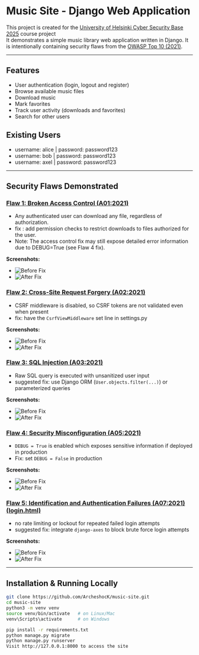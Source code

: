 # Music Site - Django Web Application

This project is created for the [University of Helsinki Cyber Security Base 2025](https://cybersecuritybase.mooc.fi/) course project  
It demonstrates a simple music library web application written in Django. It is intentionally containing security flaws from the [OWASP Top 10 (2021)](https://owasp.org/Top10/).

---

## Features
- User authentication (login, logout and register)
- Browse available music files
- Download music
- Mark favorites
- Track user activity (downloads and favorites)
- Search for other users

## Existing Users
- username: alice | password: password123  
- username: bob   | password: password123  
- username: axel  | password: password123

---

## Security Flaws Demonstrated

### [Flaw 1: Broken Access Control (A01:2021)](https://github.com/ArcheshocK/music-site/blob/main/library/views.py#L38-L57)
- Any authenticated user can download any file, regardless of authorization.
- fix : add permission checks to restrict downloads to files authorized for the user.
- Note: The access control fix may still expose detailed error information due to DEBUG=True (see Flaw 4 fix).

**Screenshots:**
- ![Before Fix](screenshots/flaw-1-before.png)
- ![After Fix](screenshots/flaw-1-after.png)

### [Flaw 2: Cross-Site Request Forgery (A02:2021)](https://github.com/ArcheshocK/music-site/blob/main/music_site/settings.py#L36-L46)
- CSRF middleware is disabled, so CSRF tokens are not validated even when present
- fix: have the `CsrfViewMiddleware` set line in settings.py

**Screenshots:**
- ![Before Fix](screenshots/flaw-2-before.png)
- ![After Fix](screenshots/flaw-2-after.png)

### [Flaw 3: SQL Injection (A03:2021)](https://github.com/ArcheshocK/music-site/blob/main/library/views.py#L86-L104)
- Raw SQL query is executed with unsanitized user input
- suggested fix: use Django ORM (`User.objects.filter(...)`) or parameterized queries

**Screenshots:**
- ![Before Fix](screenshots/flaw-3-before.png)
- ![After Fix](screenshots/flaw-3-after.png)

### [Flaw 4: Security Misconfiguration (A05:2021)](https://github.com/ArcheshocK/music-site/blob/main/music_site/settings.py#L18-L22)
- `DEBUG = True` is enabled which exposes sensitive information if deployed in production
- Fix: set `DEBUG = False` in production

**Screenshots:**
- ![Before Fix](screenshots/flaw-4-before.png)
- ![After Fix](screenshots/flaw-4-after.png)

### [Flaw 5: Identification and Authentication Failures (A07:2021)](https://github.com/ArcheshocK/music-site/blob/main/music_site/settings.py#L4-L12) [(login.html)](https://github.com/ArcheshocK/music-site/blob/main/templates/registration/login.html#L5-L7)

- no rate limiting or lockout for repeated failed login attempts
- suggested fix: integrate `django-axes` to block brute force login attempts

**Screenshots:**
- ![Before Fix](screenshots/flaw-5-before.png)
- ![After Fix](screenshots/flaw-5-after.png)

---

## Installation & Running Locally

```bash
git clone https://github.com/ArcheshocK/music-site.git
cd music-site
python3 -m venv venv
source venv/bin/activate   # on Linux/Mac
venv\Scripts\activate      # on Windows

pip install -r requirements.txt
python manage.py migrate
python manage.py runserver
Visit http://127.0.0.1:8000 to access the site

